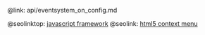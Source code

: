 @link: api/eventsystem_on_config.md

@seolinktop: [javascript framework](https://webix.com)
@seolink: [html5 context menu](https://webix.com/widget/contextmenu/)